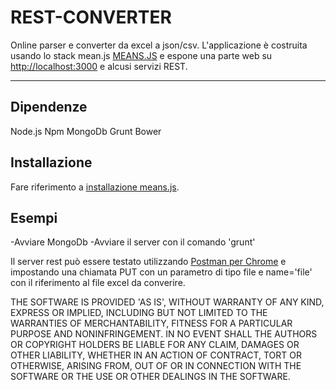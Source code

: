 REST-CONVERTER
===================

Online parser e converter da excel a json/csv. L'applicazione è costruita usando lo stack mean.js [MEANS.JS](http://meanjs.org/) e espone una parte web su [http://localhost:3000](http://localhost:3000) e alcusi servizi REST.

----------


Dipendenze
-------------

Node.js
Npm
MongoDb
Grunt
Bower

Installazione
-------------

Fare riferimento a [installazione means.js](http://meanjs.org/docs.html#getting-started).

Esempi
-------------

-Avviare MongoDb
-Avviare il server con il comando 'grunt'

Il server rest può essere testato utilizzando [Postman per Chrome](https://chrome.google.com/webstore/detail/postman-rest-client/fdmmgilgnpjigdojojpjoooidkmcomcm?hl=en) e impostando una chiamata PUT con un parametro di tipo file e name='file' con il riferimento al file excel da converire.




THE SOFTWARE IS PROVIDED 'AS IS', WITHOUT WARRANTY OF ANY KIND,
EXPRESS OR IMPLIED, INCLUDING BUT NOT LIMITED TO THE WARRANTIES OF
MERCHANTABILITY, FITNESS FOR A PARTICULAR PURPOSE AND NONINFRINGEMENT.
IN NO EVENT SHALL THE AUTHORS OR COPYRIGHT HOLDERS BE LIABLE FOR ANY
CLAIM, DAMAGES OR OTHER LIABILITY, WHETHER IN AN ACTION OF CONTRACT,
TORT OR OTHERWISE, ARISING FROM, OUT OF OR IN CONNECTION WITH THE
SOFTWARE OR THE USE OR OTHER DEALINGS IN THE SOFTWARE.
